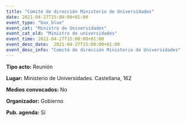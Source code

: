 ```yaml
---
title: "Comité de dirección Ministerio de Universidades"
date: 2021-04-27T15:00:00+01:00
event_type: "box_blue" 
event_cat: "Ministro de Universidades"
event_cat_old: "Ministro de universidades"
event_time: 2021-04-27T15:00:00+01:00
event_desc_date:  2021-04-27T15:00:00+01:00
event_desc_info: "Comité de dirección Ministerio de Universidades"
---
```


</p><p class="card-light list_schedule_description"><b>Tipo acto:</b> Reunión  
</p><p class="card-light list_schedule_description"><b>Lugar:</b> Ministerio de Universidades. Castellana, 162  
</p><p class="card-light list_schedule_description"><b>Medios convocados:</b> No  
</p><p class="card-light list_schedule_description"><b>Organizador:</b> Gobierno  
</p><p class="card-light list_schedule_description"><b>Pub. agenda:</b> Sí  
</p>